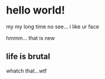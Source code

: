 # hello world!

my my long time no see... i like ur face

hmmm... that is new

## life is brutal

whatch that...wtf